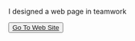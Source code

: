 I designed a web page in teamwork

<button><a href="https://muratbzc.github.io/web-page3/">Go To Web Site</a></button>
